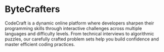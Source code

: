 # ByteCrafters
CodeCraft is a dynamic online platform where developers sharpen their programming skills through interactive challenges across multiple languages and difficulty levels. From technical interviews to algorithmic puzzles, our carefully crafted problem sets help you build confidence and master efficient coding practices. 
